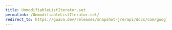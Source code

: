 ```yaml
---
title: UnmodifiableListIterator.set
permalink: /UnmodifiableListIterator.set/
redirect_to: https://guava.dev/releases/snapshot-jre/api/docs/com/google/common/collect/UnmodifiableListIterator.html#set-E-
---
```

